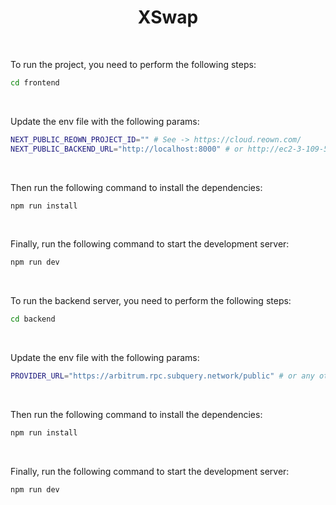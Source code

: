 <h1 align="center">XSwap</h1>

<br />

To run the project, you need to perform the following steps:

```bash
cd frontend
```

<br />

Update the env file with the following params:

```bash
NEXT_PUBLIC_REOWN_PROJECT_ID="" # See -> https://cloud.reown.com/
NEXT_PUBLIC_BACKEND_URL="http://localhost:8000" # or http://ec2-3-109-56-241.ap-south-1.compute.amazonaws.com -> current live server
```

<br />

Then run the following command to install the dependencies:

```bash
npm run install
```

<br />

Finally, run the following command to start the development server:

```bash
npm run dev
```

<br/>

To run the backend server, you need to perform the following steps:

```bash
cd backend
```

<br />

Update the env file with the following params:

```bash
PROVIDER_URL="https://arbitrum.rpc.subquery.network/public" # or any other paid provider such as alchemy quicknode etc
```

<br />

Then run the following command to install the dependencies:

```bash
npm run install
```

<br />

Finally, run the following command to start the development server:

```bash
npm run dev
```

